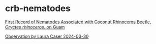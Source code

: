 # crb-nematodes
[First Record of Nematodes Associated with Coconut Rhinoceros Beetle, _Oryctes rhinoceros_, on Guam](https://aubreymoore.github.io/crb-nematodes/crb-nematodes.pdf)

[Observation by Laura Caser 2024-03-30](Caser_observation_2024_03_30.md)
